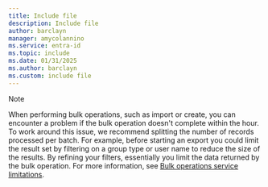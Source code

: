 ```yaml
---
title: Include file
description: Include file
author: barclayn
manager: amycolannino
ms.service: entra-id
ms.topic: include
ms.date: 01/31/2025
ms.author: barclayn
ms.custom: include file
---
```


> [!NOTE]
> When performing bulk operations, such as import or create, you can encounter a problem if the bulk operation doesn't complete within the hour. To work around this issue, we recommend splitting the number of records processed per batch. For example, before starting an export you could limit the result set by filtering on a group type or user name to reduce the size of the results. By refining your filters, essentially you limit the data returned by the bulk operation. For more information, see [Bulk operations service limitations](~/fundamentals/bulk-operations-service-limitations.md).